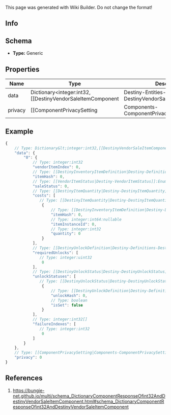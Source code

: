 <span class="wiki-builder">This page was generated with Wiki Builder. Do not change the format!</span>

## Info

## Schema
* **Type:** Generic

## Properties
Name | Type | Description
---- | ---- | -----------
data | Dictionary&lt;integer:int32,[[DestinyVendorSaleItemComponent|Destiny-Entities-Vendors-DestinyVendorSaleItemComponent]]&gt; | 
privacy | [[ComponentPrivacySetting|Components-ComponentPrivacySetting]]:Enum | 

## Example
```javascript
{
    // Type: Dictionary&lt;integer:int32,[[DestinyVendorSaleItemComponent|Destiny-Entities-Vendors-DestinyVendorSaleItemComponent]]&gt;
    "data": {
        "0": {
            // Type: integer:int32
            "vendorItemIndex": 0,
            // Type: [[DestinyInventoryItemDefinition|Destiny-Definitions-DestinyInventoryItemDefinition]]:ManifestDefinition:integer:uint32
            "itemHash": 0,
            // Type: [[VendorItemStatus|Destiny-VendorItemStatus]]:Enum
            "saleStatus": 0,
            // Type: [[DestinyItemQuantity|Destiny-DestinyItemQuantity]][]
            "costs": [
               // Type: [[DestinyItemQuantity|Destiny-DestinyItemQuantity]]
                {
                    // Type: [[DestinyInventoryItemDefinition|Destiny-Definitions-DestinyInventoryItemDefinition]]:ManifestDefinition:integer:uint32
                    "itemHash": 0,
                    // Type: integer:int64:nullable
                    "itemInstanceId": 0,
                    // Type: integer:int32
                    "quantity": 0
                }
            ],
            // Type: [[DestinyUnlockDefinition|Destiny-Definitions-DestinyUnlockDefinition]]:ManifestDefinition:integer:uint32[]
            "requiredUnlocks": [
               // Type: integer:uint32
                0
            ],
            // Type: [[DestinyUnlockStatus|Destiny-DestinyUnlockStatus]][]
            "unlockStatuses": [
               // Type: [[DestinyUnlockStatus|Destiny-DestinyUnlockStatus]]
                {
                    // Type: [[DestinyUnlockDefinition|Destiny-Definitions-DestinyUnlockDefinition]]:ManifestDefinition:integer:uint32
                    "unlockHash": 0,
                    // Type: boolean
                    "isSet": false
                }
            ],
            // Type: integer:int32[]
            "failureIndexes": [
               // Type: integer:int32
                0
            ]
        }
    },
    // Type: [[ComponentPrivacySetting|Components-ComponentPrivacySetting]]:Enum
    "privacy": 0
}

```

## References
1. https://bungie-net.github.io/multi/schema_DictionaryComponentResponseOfint32AndDestinyVendorSaleItemComponent.html#schema_DictionaryComponentResponseOfint32AndDestinyVendorSaleItemComponent
